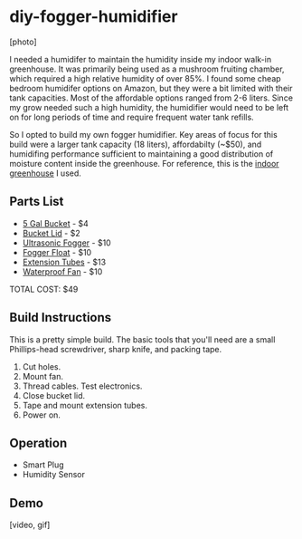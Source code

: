 # diy-fogger-humidifier

[photo]

I needed a humidifer to maintain the humidity inside my indoor walk-in greenhouse. It was primarily being used as a mushroom fruiting chamber, which required a high relative humidity of over 85%. I found some cheap bedroom humidifer options on Amazon, but they were a bit limited with their tank capacities. Most of the affordable options ranged from 2-6 liters. Since my grow needed such a high humidity, the humidifier would need to be left on for long periods of time and require frequent water tank refills.

So I opted to build my own fogger humidifier. Key areas of focus for this build were a larger tank capacity (18 liters), affordabilty (~$50), and humidifing performance sufficient to maintaining a good distribution of moisture content inside the greenhouse. For reference, this is the [indoor greenhouse](https://smile.amazon.com/gp/product/B00U9RGVWK/) I used.


## Parts List
- [5 Gal Bucket](https://www.lowes.com/pd/United-Solutions-5-Gallon-General-Bucket/1000462835) - $4
- [Bucket Lid](https://www.lowes.com/pd/Encore-Plastics-12-in-Blue-Plastic-Bucket-Lid/3029999) - $2
- [Ultrasonic Fogger](https://smile.amazon.com/gp/product/B00PAK245E/) - $10
- [Fogger Float](https://www.ebay.com/itm/Spare-FLOAT-BUOY-for-1-3-5-9-12-head-disc-ultrasonic-MIST-MAKER-fogger/222170140688) - $10
- [Extension Tubes](https://smile.amazon.com/gp/product/B07VCLR6SZ/) - $13
- [Waterproof Fan](https://smile.amazon.com/gp/product/B07NZS7BN7/) - $10

TOTAL COST: $49


## Build Instructions
This is a pretty simple build. The basic tools that you'll need are a small Phillips-head screwdriver, sharp knife, and packing tape.

1. Cut holes.
2. Mount fan.
3. Thread cables. Test electronics.
4. Close bucket lid.
5. Tape and mount extension tubes.
6. Power on.

## Operation
- Smart Plug
- Humidity Sensor

## Demo
[video, gif]
